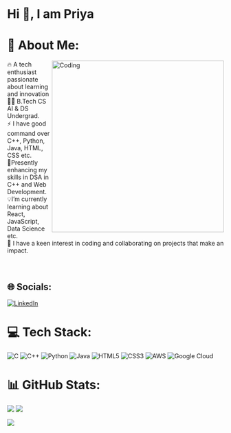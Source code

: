 # **Hi 👋, I am Priya**



# 💫 About Me:
<img align="right" alt="Coding" width="400" src="https://camo.githubusercontent.com/f8561052d5519d5b219d3d02cdf56d0969d2cdab435e6739ba6b7cb26866f5fe/68747470733a2f2f6d69722d73332d63646e2d63662e626568616e63652e6e65742f70726f6a6563745f6d6f64756c65732f646973702f3630313031343131363737303437352e363036386265666634363430612e676966">
🔥 A tech enthusiast passionate about learning and innovation <br>👩‍🎓 B.Tech CS AI & DS Undergrad.<br>⚡ I have good command over C++, Python, Java, HTML, CSS etc.<br>🌱Presently enhancing my skills in DSA in C++ and Web Development.<br>💡I’m currently learning about React, JavaScript, Data Science etc.<br>💞️ I have a keen interest in coding and collaborating on projects that make an impact.<br><br><br>




## 🌐 Socials:
[![LinkedIn](https://img.shields.io/badge/LinkedIn-%230077B5.svg?logo=linkedin&logoColor=white)](https://www.linkedin.com/in/priya2212/) 

# 💻 Tech Stack:
![C](https://img.shields.io/badge/c-%2300599C.svg?style=for-the-badge&logo=c&logoColor=white) ![C++](https://img.shields.io/badge/c++-%2300599C.svg?style=for-the-badge&logo=c%2B%2B&logoColor=white) ![Python](https://img.shields.io/badge/python-3670A0?style=for-the-badge&logo=python&logoColor=ffdd54) ![Java](https://img.shields.io/badge/java-%23ED8B00.svg?style=for-the-badge&logo=openjdk&logoColor=white) ![HTML5](https://img.shields.io/badge/html5-%23E34F26.svg?style=for-the-badge&logo=html5&logoColor=white) ![CSS3](https://img.shields.io/badge/css3-%231572B6.svg?style=for-the-badge&logo=css3&logoColor=white) ![AWS](https://img.shields.io/badge/AWS-%23FF9900.svg?style=for-the-badge&logo=amazon-aws&logoColor=white) ![Google Cloud](https://img.shields.io/badge/GoogleCloud-%234285F4.svg?style=for-the-badge&logo=google-cloud&logoColor=white)
# 📊 GitHub Stats:
![](https://github-readme-stats.vercel.app/api/top-langs/?username=Priya-2212&theme=light&hide_border=false&include_all_commits=false&count_private=false&layout=compact)
![](https://github-readme-stats.vercel.app/api?username=Priya-2212&theme=light&hide_border=false&include_all_commits=false&count_private=false)


![](https://github-readme-streak-stats.herokuapp.com/?user=Priya-2212&theme=light&hide_border=false)<br/>




<!-- Proudly created with GPRM ( https://gprm.itsvg.in ) -->
